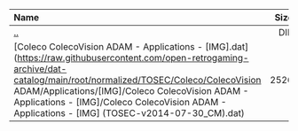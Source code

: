 |Name|Size|
|:---|---:|
|[..](../index.html)|DIR|
|[Coleco ColecoVision ADAM - Applications - [IMG].dat](https://raw.githubusercontent.com/open-retrogaming-archive/dat-catalog/main/root/normalized/TOSEC/Coleco/ColecoVision ADAM/Applications/[IMG]/Coleco ColecoVision ADAM - Applications - [IMG]/Coleco ColecoVision ADAM - Applications - [IMG] (TOSEC-v2014-07-30_CM).dat)|2526|
